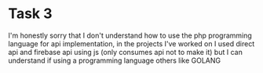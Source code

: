 # Task 3

I'm honestly sorry that I don't understand how to use the php programming language for api implementation, in the projects I've worked on I used direct api and firebase api using js (only consumes api not to make it) but I can understand if using a programming language others like GOLANG
